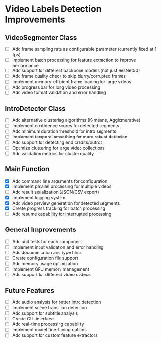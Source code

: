 # Video Labels Detection Improvements

## VideoSegmenter Class
- [ ] Add frame sampling rate as configurable parameter (currently fixed at 1 fps)
- [ ] Implement batch processing for feature extraction to improve performance
- [ ] Add support for different backbone models (not just ResNet50)
- [ ] Add frame quality check to skip blurry/corrupted frames
- [ ] Implement memory-efficient frame loading for large videos
- [ ] Add progress bar for long video processing
- [ ] Add video format validation and error handling

## IntroDetector Class
- [ ] Add alternative clustering algorithms (K-means, Agglomerative)
- [ ] Implement confidence scores for detected segments
- [ ] Add minimum duration threshold for intro segments
- [ ] Implement temporal smoothing for more robust detection
- [ ] Add support for detecting end credits/outros
- [ ] Optimize clustering for large video collections
- [ ] Add validation metrics for cluster quality

## Main Function
- [x] Add command line arguments for configuration
- [x] Implement parallel processing for multiple videos
- [ ] Add result serialization (JSON/CSV export)
- [x] Implement logging system
- [x] Add video preview generation for detected segments
- [x] Create progress tracking for batch processing
- [ ] Add resume capability for interrupted processing

## General Improvements
- [ ] Add unit tests for each component
- [ ] Implement input validation and error handling
- [ ] Add documentation and type hints
- [ ] Create configuration file support
- [ ] Add memory usage optimization
- [ ] Implement GPU memory management
- [ ] Add support for different video codecs

## Future Features
- [ ] Add audio analysis for better intro detection
- [ ] Implement scene transition detection
- [ ] Add support for subtitle analysis
- [ ] Create GUI interface
- [ ] Add real-time processing capability
- [ ] Implement model fine-tuning options
- [ ] Add support for custom feature extractors